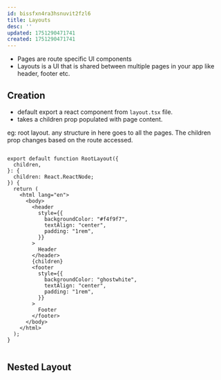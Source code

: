 ```yaml
---
id: bissfxn4ra3hsnuvit2fzl6
title: Layouts
desc: ''
updated: 1751290471741
created: 1751290471741
---
```


- Pages are route specific UI components
- Layouts is a UI that is shared between multiple pages in your app like header, footer etc.

## Creation
- default export a react component from `layout.tsx` file.
- takes a children prop populated with page content.

eg: root layout. any structure in here goes to all the pages.
The children prop changes based on the route accessed.
```tsx

export default function RootLayout({
  children,
}: {
  children: React.ReactNode;
}) {
  return (
    <html lang="en">
      <body>
        <header
          style={{
            backgroundColor: "#f4f9f7",
            textAlign: "center",
            padding: "1rem",
          }}
        >
          Header
        </header>
        {children}
        <footer
          style={{
            backgroundColor: "ghostwhite",
            textAlign: "center",
            padding: "1rem",
          }}
        >
          Footer
        </footer>
      </body>
    </html>
  );
}


```

## Nested Layout
